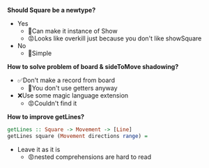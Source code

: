 **Should Square be a newtype?**
* Yes
    * 🙂Can make it instance of Show
    * 😡Looks like overkill just because you don't like showSquare
* No
    * 🙂Simple


**How to solve problem of board & sideToMove shadowing?**
* ✅Don't make a record from board
    * 🙂You don't use getters anyway
* ❌Use some magic language extension
    * 😡Couldn't find it

**How to improve getLines?**
```haskell
getLines :: Square -> Movement -> [Line]
getLines square (Movement directions range) =
```

* Leave it as it is
    * 😡nested comprehensions are hard to read